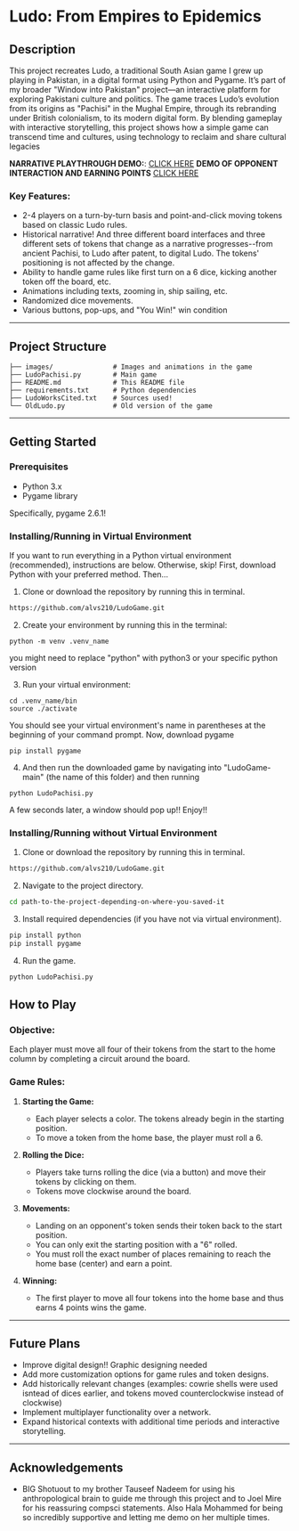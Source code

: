 # **Ludo: From Empires to Epidemics**

## **Description**

This project recreates Ludo, a traditional South Asian game I grew up playing in Pakistan, in a digital format using Python and Pygame. It’s part of my broader "Window into Pakistan" project—an interactive platform for exploring Pakistani culture and politics. The game traces Ludo’s evolution from its origins as "Pachisi" in the Mughal Empire, through its rebranding under British colonialism, to its modern digital form. By blending gameplay with interactive storytelling, this project shows how a simple game can transcend time and cultures, using technology to reclaim and share cultural legacies

**NARRATIVE PLAYTHROUGH DEMO:**: [CLICK HERE](https://youtu.be/fmBuBdRFhOk)
**DEMO OF OPPONENT INTERACTION AND EARNING POINTS** [CLICK HERE](https://youtube.com/shorts/_XFzpEceEg4?feature=share)

### **Key Features:**
- 2-4 players on a turn-by-turn basis and point-and-click moving tokens based on classic Ludo rules.
- Historical narrative! And three different board interfaces and three different sets of tokens that change as a narrative progresses--from ancient Pachisi, to Ludo after patent, to digital Ludo. The tokens' positioning is not affected by the change.
- Ability to handle game rules like first turn on a 6 dice, kicking another token off the board, etc.
- Animations including texts, zooming in, ship sailing, etc.
- Randomized dice movements.
- Various buttons, pop-ups, and "You Win!" win condition
---

## **Project Structure**
```
├── images/               # Images and animations in the game
├── LudoPachisi.py        # Main game
├── README.md             # This README file
├── requirements.txt      # Python dependencies
├── LudoWorksCited.txt    # Sources used!
└── OldLudo.py            # Old version of the game
```

---

## **Getting Started**

### **Prerequisites**

- Python 3.x
- Pygame library

Specifically, pygame 2.6.1!

### **Installing/Running in Virtual Environment**

If you want to run everything in a Python virtual environment (recommended), instructions are below. Otherwise, skip! First, download Python with your preferred method. Then...

1. Clone or download the repository by running this in terminal.
```bash
https://github.com/alvs210/LudoGame.git
```
2. Create your environment by running this in the terminal:
```
python -m venv .venv_name
```
you might need to replace "python" with python3 or your specific python version

3. Run your virtual environment:
```
cd .venv_name/bin
source ./activate
```
You should see your virtual environment's name in parentheses at the beginning of your command prompt. Now, download pygame 
```
pip install pygame
```
4. And then run the downloaded game by navigating into "LudoGame-main" (the name of this folder) and then running
```
python LudoPachisi.py
```
A few seconds later, a window should pop up!! Enjoy!!

### **Installing/Running without Virtual Environment**

1. Clone or download the repository by running this in terminal.
```bash
https://github.com/alvs210/LudoGame.git
```
2. Navigate to the project directory.
```bash
cd path-to-the-project-depending-on-where-you-saved-it
```
3. Install required dependencies (if you have not via virtual environment).
```bash
pip install python
pip install pygame
```
4. Run the game.
```bash
python LudoPachisi.py
```

## **How to Play**

### **Objective:**
Each player must move all four of their tokens from the start to the home column by completing a circuit around the board.

### **Game Rules:**
1. **Starting the Game:**
   - Each player selects a color. The tokens already begin in the starting position.
   - To move a token from the home base, the player must roll a 6.
  
2. **Rolling the Dice:**
   - Players take turns rolling the dice (via a button) and move their tokens by clicking on them.
   - Tokens move clockwise around the board.

3. **Movements:**
   - Landing on an opponent's token sends their token back to the start position.
   - You can only exit the starting position with a "6" rolled.
   - You must roll the exact number of places remaining to reach the home base (center) and earn a point.
  
4. **Winning:**
   - The first player to move all four tokens into the home base and thus earns 4 points wins the game.

---

## **Future Plans**
- Improve digital design!! Graphic designing needed
- Add more customization options for game rules and token designs.
- Add historically relevant changes (examples: cowrie shells were used isntead of dices earlier, and tokens moved counterclockwise instead of clockwise)
- Implement multiplayer functionality over a network.
- Expand historical contexts with additional time periods and interactive storytelling.

---

## **Acknowledgements**
- BIG Shotuout to my brother Tauseef Nadeem for using his anthropological brain to guide me through this project and to Joel Mire for his reassuring compsci statements. Also Hala Mohammed for being so incredibly supportive and letting me demo on her multiple times.
